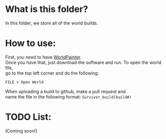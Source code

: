 # What is this folder?
In this folder, we store all of the world builds.
# How to use:
First, you need to have [WorldPainter](https://www.worldpainter.net/).<br>
Once you have that, just download the software and run.  To open the world file,<br> go to the top left corner and do the following:

`FILE > Open World`<br>

When uploading a build to github, make a pull request and<br> name the file in the following format:
`Survivor_build(build#)`

# TODO List:
(Coming soon!)
